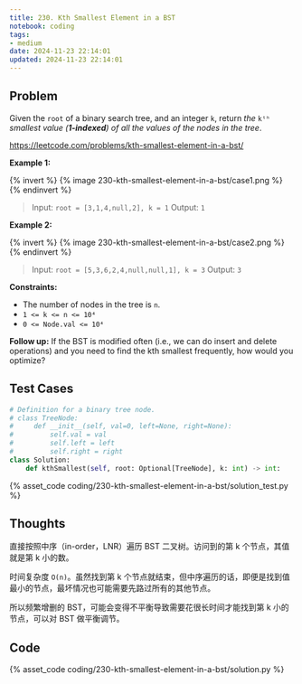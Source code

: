 ```yaml
---
title: 230. Kth Smallest Element in a BST
notebook: coding
tags:
- medium
date: 2024-11-23 22:14:01
updated: 2024-11-23 22:14:01
---
```

## Problem

Given the `root` of a binary search tree, and an integer `k`, return _the_ `kᵗʰ` _smallest value (**1-indexed**) of all the values of the nodes in the tree_.

<https://leetcode.com/problems/kth-smallest-element-in-a-bst/>

**Example 1:**

{% invert %}
{% image 230-kth-smallest-element-in-a-bst/case1.png %}
{% endinvert %}

> Input: `root = [3,1,4,null,2], k = 1`
> Output: `1`

**Example 2:**

{% invert %}
{% image 230-kth-smallest-element-in-a-bst/case2.png %}
{% endinvert %}

> Input: `root = [5,3,6,2,4,null,null,1], k = 3`
> Output: `3`

**Constraints:**

- The number of nodes in the tree is `n`.
- `1 <= k <= n <= 10⁴`
- `0 <= Node.val <= 10⁴`

**Follow up:** If the BST is modified often (i.e., we can do insert and delete operations) and you need to find the kth smallest frequently, how would you optimize?

## Test Cases

``` python
# Definition for a binary tree node.
# class TreeNode:
#     def __init__(self, val=0, left=None, right=None):
#         self.val = val
#         self.left = left
#         self.right = right
class Solution:
    def kthSmallest(self, root: Optional[TreeNode], k: int) -> int:
```

{% asset_code coding/230-kth-smallest-element-in-a-bst/solution_test.py %}

## Thoughts

直接按照中序（in-order，LNR）遍历 BST 二叉树。访问到的第 k 个节点，其值就是第 k 小的数。

时间复杂度 `O(n)`。虽然找到第 k 个节点就结束，但中序遍历的话，即便是找到值最小的节点，最坏情况也可能需要先路过所有的其他节点。

所以频繁增删的 BST，可能会变得不平衡导致需要花很长时间才能找到第 k 小的节点，可以对 BST 做平衡调节。

## Code

{% asset_code coding/230-kth-smallest-element-in-a-bst/solution.py %}
